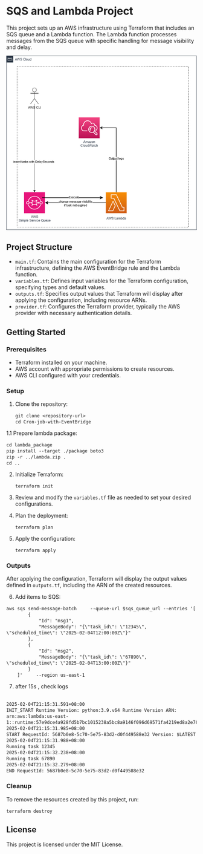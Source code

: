 # SQS and Lambda Project

This project sets up an AWS infrastructure using Terraform that includes an SQS queue and a Lambda function. The Lambda function processes messages from the SQS queue with specific handling for message visibility and delay.



![Architecture](SQSLambda.png)


## Project Structure

- `main.tf`: Contains the main configuration for the Terraform infrastructure, defining the AWS EventBridge rule and the Lambda function.
- `variables.tf`: Defines input variables for the Terraform configuration, specifying types and default values.
- `outputs.tf`: Specifies output values that Terraform will display after applying the configuration, including resource ARNs.
- `provider.tf`: Configures the Terraform provider, typically the AWS provider with necessary authentication details.

## Getting Started

### Prerequisites

- Terraform installed on your machine.
- AWS account with appropriate permissions to create resources.
- AWS CLI configured with your credentials.


### Setup

1. Clone the repository:
   ```
   git clone <repository-url>
   cd Cron-job-with-EventBridge
   ```

1.1 Prepare lambda package:
   ```
   cd lambda_package
   pip install --target ./package boto3
   zip -r ../lambda.zip .
   cd ..
   ```

2. Initialize Terraform:
   ```
   terraform init
   ```

3. Review and modify the `variables.tf` file as needed to set your desired configurations.

4. Plan the deployment:
   ```
   terraform plan
   ```

5. Apply the configuration:
   ```
   terraform apply
   ```

### Outputs

After applying the configuration, Terraform will display the output values defined in `outputs.tf`, including the ARN of the created resources.   

6. Add items to SQS:
```
aws sqs send-message-batch     --queue-url $sqs_queue_url --entries '[
        {
            "Id": "msg1",
            "MessageBody": "{\"task_id\": \"12345\", \"scheduled_time\": \"2025-02-04T12:00:00Z\"}"
        },
        {
            "Id": "msg2",
            "MessageBody": "{\"task_id\": \"67890\", \"scheduled_time\": \"2025-02-04T13:00:00Z\"}"
        }
    ]'     --region us-east-1
```

7. after 15s , check logs
```

2025-02-04T21:15:31.591+08:00
INIT_START Runtime Version: python:3.9.v64 Runtime Version ARN: arn:aws:lambda:us-east-1::runtime:57e9dce4a928fd5b7bc1015238a5bc8a9146f096d69571fa4219ed8a2e76bfdf
2025-02-04T21:15:31.985+08:00
START RequestId: 5687b0e8-5c70-5e75-83d2-d0f449588e32 Version: $LATEST
2025-02-04T21:15:31.988+08:00
Running task 12345
2025-02-04T21:15:32.238+08:00
Running task 67890
2025-02-04T21:15:32.279+08:00
END RequestId: 5687b0e8-5c70-5e75-83d2-d0f449588e32

```

### Cleanup

To remove the resources created by this project, run:
```
terraform destroy
``` 

## License

This project is licensed under the MIT License.
